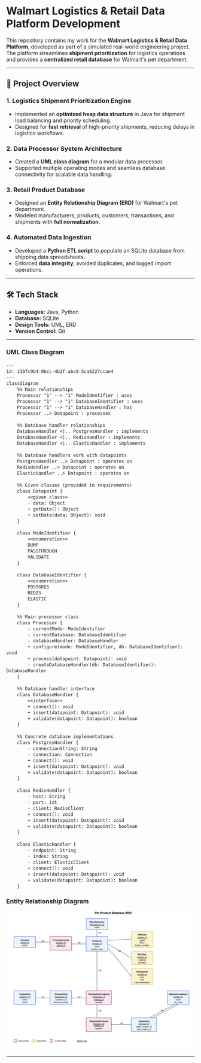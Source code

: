 # Walmart Logistics & Retail Data Platform Development

This repository contains my work for the **Walmart Logistics & Retail Data Platform**, developed as part of a simulated real-world engineering project.  
The platform streamlines **shipment prioritization** for logistics operations and provides a **centralized retail database** for Walmart's pet department.  

---

## 🚀 Project Overview

### **1. Logistics Shipment Prioritization Engine**
- Implemented an **optimized heap data structure** in Java for shipment load balancing and priority scheduling.
- Designed for **fast retrieval** of high-priority shipments, reducing delays in logistics workflows.

### **2. Data Processor System Architecture**
- Created a **UML class diagram** for a modular data processor.
- Supported multiple operating modes and seamless database connectivity for scalable data handling.

### **3. Retail Product Database**
- Designed an **Entity Relationship Diagram (ERD)** for Walmart's pet department.
- Modeled manufacturers, products, customers, transactions, and shipments with **full normalization**.

### **4. Automated Data Ingestion**
- Developed a **Python ETL script** to populate an SQLite database from shipping data spreadsheets.
- Enforced **data integrity**, avoided duplicates, and logged import operations.

---

## 🛠️ Tech Stack
- **Languages:** Java, Python
- **Database:** SQLite
- **Design Tools:** UML, ERD
- **Version Control:** Git

---

### UML Class Diagram
```mermaid
---
id: 130fc9b4-9bcc-4b2f-abc8-5ca6227ccae4
---
classDiagram
    %% Main relationships
    Processor "1" --> "1" ModeIdentifier : uses
    Processor "1" --> "1" DatabaseIdentifier : uses
    Processor "1" --> "1" DatabaseHandler : has
    Processor ..> Datapoint : processes
    
    %% Database handler relationships
    DatabaseHandler <|.. PostgresHandler : implements
    DatabaseHandler <|.. RedisHandler : implements
    DatabaseHandler <|.. ElasticHandler : implements
    
    %% Database handlers work with datapoints
    PostgresHandler ..> Datapoint : operates on
    RedisHandler ..> Datapoint : operates on
    ElasticHandler ..> Datapoint : operates on

    %% Given classes (provided in requirements)
    class Datapoint {
        <<given class>>
        - data: Object
        + getData(): Object
        + setData(data: Object): void
    }

    class ModeIdentifier {
        <<enumeration>>
        DUMP
        PASSTHROUGH
        VALIDATE
    }

    class DatabaseIdentifier {
        <<enumeration>>
        POSTGRES
        REDIS
        ELASTIC
    }

    %% Main processor class
    class Processor {
        - currentMode: ModeIdentifier
        - currentDatabase: DatabaseIdentifier
        - databaseHandler: DatabaseHandler
        + configure(mode: ModeIdentifier, db: DatabaseIdentifier): void
        + process(datapoint: Datapoint): void
        - createDatabaseHandler(db: DatabaseIdentifier): DatabaseHandler
    }

    %% Database handler interface
    class DatabaseHandler {
        <<interface>>
        + connect(): void
        + insert(datapoint: Datapoint): void
        + validate(datapoint: Datapoint): boolean
    }

    %% Concrete database implementations
    class PostgresHandler {
        - connectionString: String
        - connection: Connection
        + connect(): void
        + insert(datapoint: Datapoint): void
        + validate(datapoint: Datapoint): boolean
    }

    class RedisHandler {
        - host: String
        - port: int
        - client: RedisClient
        + connect(): void
        + insert(datapoint: Datapoint): void
        + validate(datapoint: Datapoint): boolean
    }

    class ElasticHandler {
        - endpoint: String
        - index: String
        - client: ElasticClient
        + connect(): void
        + insert(datapoint: Datapoint): void
        + validate(datapoint: Datapoint): boolean
    }
```

### Entity Relationship Diagram
![ERD](https://github.com/jayanthmani8045/WalmartGlobalTechASE/blob/main/Task%203%20ERD/ERD.png?raw=true)

---
